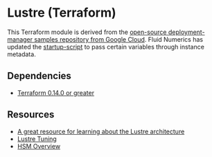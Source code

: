 # Lustre (Terraform)

This Terraform module is derived from the [open-source deployment-manager samples repository from Google Cloud](https://github.com/GoogleCloudPlatform/deploymentmanager-samples/tree/master/community/lustre). Fluid Numerics has updated the [startup-script](https://github.com/GoogleCloudPlatform/deploymentmanager-samples/tree/master/community/lustre/scripts/startup-script.sh) to pass certain variables through instance metadata.

## Dependencies
* [Terraform 0.14.0 or greater](https://www.terraform.io/downloads.html)

## Resources
* [A great resource for learning about the Lustre architecture](http://wiki.lustre.org/Introduction_to_Lustre)
* [Lustre Tuning](http://wiki.lustre.org/Lustre_Tuning)
* [HSM Overview](https://www.seagate.com/files/www-content/solutions-content/cloud-systems-and-solutions/high-performance-computing/_shared/docs/clusterstor-inside-lustre-hsm-ti.pdf)

